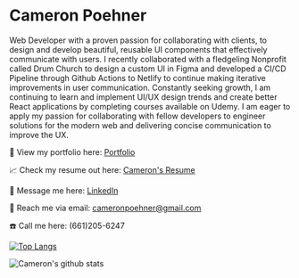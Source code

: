 # Cameron Poehner <br>

Web Developer with a proven passion for collaborating with clients, to design and develop beautiful, reusable UI components that effectively communicate with users. I recently collaborated with a fledgeling Nonprofit called Drum Church to design a custom UI in Figma and developed a CI/CD Pipeline through Github Actions to Netlify to continue making iterative improvements in user communication. Constantly seeking growth, I am continuing to learn and implement UI/UX design trends and create better React applications by completing courses available on Udemy. I am eager to apply my passion for collaborating with fellow developers to engineer solutions for the modern web and delivering concise communication to improve the UX. <br>

:eyes: View my portfolio here: [Portfolio](https://cameronpoehner.com/) <br>

:chart_with_upwards_trend: Check my resume out here: [Cameron's Resume](https://docs.google.com/document/d/1aG_N7DZbSbnK36UjneL0syh_t2EVXvObQL96j52qQAk/edit?usp=sharing)

:speech_balloon: Message me here: [LinkedIn](https://www.linkedin.com/in/cameron-poehner/)

:e-mail: Reach me via email: [cameronpoehner@gmail.com](mailto:cameronpoehner@gmail.com)

:phone: Call me here: (661)205-6247

[![Top Langs](https://github-readme-stats.vercel.app/api/top-langs/?username=cameron-poehner&layout=compact)](https://github.com/cameron-poehner/github-readme-stats) <br>

![Cameron's github stats](https://github-readme-stats.vercel.app/api?username=cameron-poehner&show_icons=true&theme=dark)
<!--
**cameron-poehner/cameron-poehner** is a ✨ _special_ ✨ repository because its `README.md` (this file) appears on your GitHub profile.


-->
